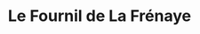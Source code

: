 ---
title: "Le Fournil de La Frénaye"
url: /la-frenaye/le-fournil-de-la-frenaye/
shop: boulangerie
---
